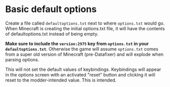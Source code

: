 # Basic default options

Create a file called `defaultoptions.txt` next to where `options.txt` would go. When Minecraft is creating the initial options.txt file, it will have the contents of defaultoptions.txt instead of being empty.

**Make sure to include the `version:2975` key from `options.txt` in your `defaultoptions.txt`**. Otherwise the game will assume `options.txt` comes from a super old version of Minecraft (pre-Datafixer) and will explode when parsing options.

This will not set the default values of keybindings. Keybindings will appear in the options screen with an activated "reset" button and clicking it will reset to the modder-intended value. This is intended.